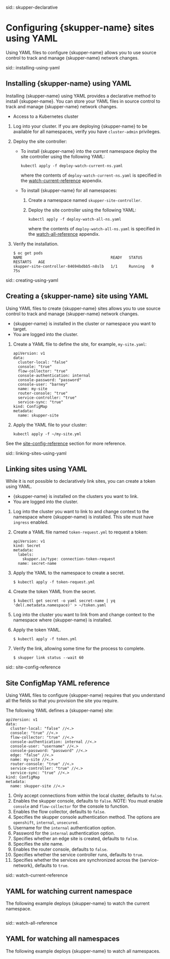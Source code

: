 sid:: skupper-declarative 
# Configuring {skupper-name} sites using YAML

Using YAML files to configure {skupper-name} allows you to use source control to track and manage {skupper-name} network changes.

sid:: installing-using-yaml 
## Installing {skupper-name} using YAML

Installing {skupper-name} using YAML provides a declarative method to install {skupper-name}.
You can store your YAML files in source control to track and manage {skupper-name} network changes.

* Access to a Kubernetes cluster

1. Log into your cluster.
If you are deploying {skupper-name} to be available for all namespaces, verify you have `cluster-admin` privileges.
2. Deploy the site controller:
   * To install {skupper-name} into the current namespace deploy the site controller using the following YAML:

     ```
     kubectl apply -f deploy-watch-current-ns.yaml
     ```
     where the contents of `deploy-watch-current-ns.yaml` is specified in the [watch-current-reference](#watch-current-reference) appendix.
   * To install {skupper-name} for all namespaces:

     1. Create a namespace named `skupper-site-controller`.
     2. Deploy the site controller using the following YAML:

        ```
        kubectl apply -f deploy-watch-all-ns.yaml
        ```
        where the contents of `deploy-watch-all-ns.yaml` is specified in the [watch-all-reference](#watch-all-reference) appendix.
3. Verify the installation.

   ```
   $ oc get pods
   NAME                                       READY   STATUS    RESTARTS   AGE
   skupper-site-controller-84694bdbb5-n8slb   1/1     Running   0          75s
   ```

sid:: creating-using-yaml 
## Creating a {skupper-name} site using YAML

Using YAML files to create {skupper-name} sites allows you to use source control to track and manage {skupper-name} network changes.

* {skupper-name} is installed in the cluster or namespace you want to target.
* You are logged into the cluster.

1. Create a YAML file to define the site, for example, `my-site.yaml`:

   ```
   apiVersion: v1
   data:
     cluster-local: "false"
     console: "true"
     flow-collector: "true"
     console-authentication: internal
     console-password: "password"
     console-user: "barney"
     name: my-site
     router-console: "true"
     service-controller: "true"
     service-sync: "true"
   kind: ConfigMap
   metadata:
     name: skupper-site
   ```
2. Apply the YAML file to your cluster:

   ```
   kubectl apply -f ~/my-site.yml
   ```

See the [site-config-reference](#site-config-reference) section for more reference.

sid:: linking-sites-using-yaml 
## Linking sites using YAML

While it is not possible to declaratively link sites, you can create a token using YAML.

* {skupper-name} is installed on the clusters you want to link.
* You are logged into the cluster.

1. Log into the cluster you want to link to and change context to the namespace where {skupper-name} is installed.
This site must have `ingress` enabled.
2. Create a YAML file named `token-request.yml` to request a token:

   ```
   apiVersion: v1
   kind: Secret
   metadata:
     labels:
       skupper.io/type: connection-token-request
     name: secret-name
   ```
3. Apply the YAML to the namespace to create a secret.

   ```
   $ kubectl apply -f token-request.yml
   ```
4. Create the token YAML from the secret.

   ```
   $ kubectl get secret -o yaml secret-name | yq 'del(.metadata.namespace)' > ~/token.yaml
   ```
5. Log into the cluster you want to link from and change context to the namespace where {skupper-name} is installed.
6. Apply the token YAML.

   ```
   $ kubectl apply -f token.yml
   ```
7. Verify the link, allowing some time for the process to complete.

   ```
   $ skupper link status --wait 60
   ```

sid:: site-config-reference 
## Site ConfigMap YAML reference

Using YAML files to configure {skupper-name} requires that you understand all the fields so that you provision the site you require.

The following YAML defines a {skupper-name} site:

```
apiVersion: v1
data:
  cluster-local: "false" //<.>
  console: "true" //<.>
  flow-collector: "true" //<.>
  console-authentication: internal //<.>
  console-user: "username" //<.>
  console-password: "password" //<.>
  edge: "false" //<.>
  name: my-site //<.>
  router-console: "true" //<.>
  service-controller: "true" //<.>
  service-sync: "true" //<.>
kind: ConfigMap
metadata:
  name: skupper-site //<.>
```

1. Only accept connections from within the local cluster, defaults to `false`.
2. Enables the skupper console, defaults to `false`.
NOTE: You must enable `console` and `flow-collector` for the console to function.
3. Enables the flow collector, defaults to `false`.
4. Specifies the skupper console authentication method. The options are `openshift`, `internal`, `unsecured`.
5. Username for the `internal` authentication option.
6. Password for the `internal` authentication option.
7. Specifies whether an edge site is created, defaults to `false`.
8. Specifies the site name.
9. Enables the router console, defaults to `false`.
10. Specifies whether the service controller runs, defaults to `true`.
11. Specifies whether the services are synchronized across the {service-network}, defaults to `true`.

sid:: watch-current-reference 
## YAML for watching current namespace

The following example deploys {skupper-name} to watch the current namespace.

```
```

sid:: watch-all-reference 
## YAML for watching all namespaces

The following example deploys {skupper-name} to watch all namespaces.

```
```
